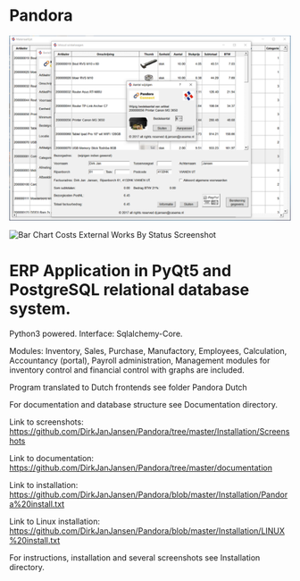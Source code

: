# Pandora

![Pandora Basket Screenshot](https://github.com/DirkJanJansen/Pandora/raw/master/Installation/Screenshots/Change-Basket.png "Pandora Basket Screenshot")

![Bar Chart Costs External Works By Status Screenshot](https://github.com/DirkJanJansen/Pandora/raw/master/Installation/Screenshots/BarChartCostsExternalWorksByStatus.png "Bar Chart Costs External Works By Status Screenshot")

# ERP Application in PyQt5 and PostgreSQL relational database system.
  
 Python3 powered.
 Interface: Sqlalchemy-Core.
 
 Modules: Inventory, Sales, Purchase, Manufactory,
 Employees, Calculation, Accountancy (portal), Payroll administration,
 Management modules for inventory control and financial control with graphs are included.
 
 Program translated to Dutch frontends see folder Pandora Dutch

 For documentation and database structure see Documentation directory.
 
 Link to screenshots: https://github.com/DirkJanJansen/Pandora/tree/master/Installation/Screenshots
 
 Link to documentation: https://github.com/DirkJanJansen/Pandora/tree/master/documentation
 
 Link to installation: https://github.com/DirkJanJansen/Pandora/blob/master/Installation/Pandora%20install.txt
 
 Link to Linux installation: https://github.com/DirkJanJansen/Pandora/blob/master/Installation/LINUX%20install.txt
 
 For instructions, installation and several screenshots see Installation directory.
